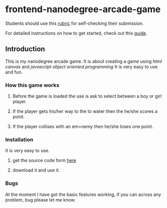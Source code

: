 frontend-nanodegree-arcade-game
===============================

Students should use this [rubric](https://www.udacity.com/course/viewer/#!/c-nd001/l-2696458597/m-2687128535) for self-checking their submission.

For detailed instructions on how to get started, check out this [guide](https://docs.google.com/document/d/1v01aScPjSWCCWQLIpFqvg3-vXLH2e8_SZQKC8jNO0Dc/pub?embedded=true).

## Introduction

This is my nanodegree arcade game. It is about creating a game using _html canvas_ and _javascript object oriented programming_ 
It is very easy to use and fun.

### How this game works

1. Before the game is loaded the use is ask to select between a boy or girl player.

2. If the player gets his/her way to the to water then the he/she scores a point.
3. If the player collises with an em=nemy then he/she loses one point. 

### Installation

 It is very easy to use.
 
1. get the source code form [here](https://github.com/pettibetty/frontend-nanodegree-arcade-game)

2. download it and use it.

### Bugs
 At the moment I have got the basic features working, if you can across any problem, bug please let me know.
